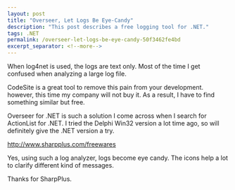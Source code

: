 ```yaml
---
layout: post
title: "Overseer, Let Logs Be Eye-Candy"
description: "This post describes a free logging tool for .NET."
tags: .NET
permalink: /overseer-let-logs-be-eye-candy-50f3462fe4bd
excerpt_separator: <!--more-->
---
```


When log4net is used, the logs are text only. Most of the time I get confused when analyzing a large log file.

CodeSite is a great tool to remove this pain from your development. however, this time my company will not buy it. As a result, I have to find something similar but free.

Overseer for .NET is such a solution I come across when I search for ActionList for .NET. I tried the Delphi Win32 version a lot time ago, so will definitely give the .NET version a try.

http://www.sharpplus.com/freewares

Yes, using such a log analyzer, logs become eye candy. The icons help a lot to clarify different kind of messages.

Thanks for SharpPlus.
<!--more-->